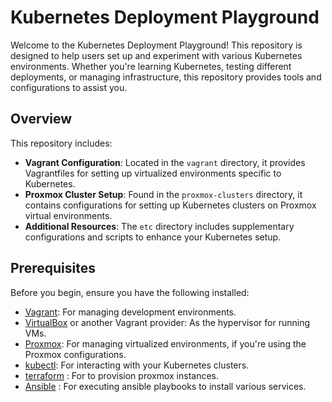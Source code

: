 # Kubernetes Deployment Playground

Welcome to the Kubernetes Deployment Playground! This repository is designed to help users set up and experiment with various Kubernetes environments. Whether you're learning Kubernetes, testing different deployments, or managing infrastructure, this repository provides tools and configurations to assist you.

## Overview

This repository includes:

- **Vagrant Configuration**: Located in the `vagrant` directory, it provides Vagrantfiles for setting up virtualized environments specific to Kubernetes.
- **Proxmox Cluster Setup**: Found in the `proxmox-clusters` directory, it contains configurations for setting up Kubernetes clusters on Proxmox virtual environments.
- **Additional Resources**: The `etc` directory includes supplementary configurations and scripts to enhance your Kubernetes setup.

## Prerequisites

Before you begin, ensure you have the following installed:

- [Vagrant](https://www.vagrantup.com/): For managing development environments.
- [VirtualBox](https://www.virtualbox.org/) or another Vagrant provider: As the hypervisor for running VMs.
- [Proxmox](https://www.proxmox.com/): For managing virtualized environments, if you're using the Proxmox configurations.
- [kubectl](https://kubernetes.io/docs/tasks/tools/): For interacting with your Kubernetes clusters.
- [terraform](https://www.terraform.io/) : For to provision proxmox instances.
- [Ansible](https://docs.ansible.com/) : For executing ansible playbooks to install various services.
